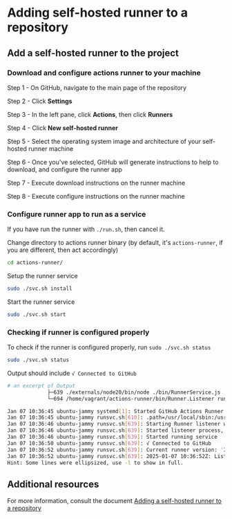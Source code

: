 # Adding self-hosted runner to a repository

## Add a self-hosted runner to the project

### Download and configure actions runner to your machine

Step 1 - On GitHub, navigate to the main page of the repository

Step 2 - Click **Settings**

Step 3 - In the left pane, click **Actions**, then click **Runners**

Step 4 - Click **New self-hosted runner**

Step 5 - Select the operating system image and architecture of your self-hosted runner machine

Step 6 - Once you've selected, GitHub will generate instructions to help to download, and configure the runner app

Step 7 - Execute download instructions on the runner machine

Step 8 - Execute configure instructions on the runner machine

### Configure runner app to run as a service

If you have run the runner with `./run.sh`, then cancel it.

Change directory to actions runner binary (by default, it's `actions-runner`, if you are different, then act accordingly)

```bash
cd actions-runner/
```

Setup the runner service

```bash
sudo ./svc.sh install
```

Start the runner service

```bash
sudo ./svc.sh start
```

### Checking if runner is configured properly

To check if the runner is configured properly, run `sudo ./svc.sh status`

```bash
sudo ./svc.sh status
```
Output should include `√ Connected to GitHub`

```bash
# an excerpt of Output
             ├─639 ./externals/node20/bin/node ./bin/RunnerService.js
             └─694 /home/vagrant/actions-runner/bin/Runner.Listener run --startuptype service

Jan 07 10:36:45 ubuntu-jammy systemd[1]: Started GitHub Actions Runner (hybytes-spe-test-jan25.spe-test-jan25-ubuntu).
Jan 07 10:36:45 ubuntu-jammy runsvc.sh[610]: .path=/usr/local/sbin:/usr/local/bin:/usr/sbin:/usr/bin:/sbin:/bin:/usr/games…snap/bin
Jan 07 10:36:46 ubuntu-jammy runsvc.sh[639]: Starting Runner listener with startup type: service
Jan 07 10:36:46 ubuntu-jammy runsvc.sh[639]: Started listener process, pid: 694
Jan 07 10:36:46 ubuntu-jammy runsvc.sh[639]: Started running service
Jan 07 10:36:50 ubuntu-jammy runsvc.sh[639]: √ Connected to GitHub
Jan 07 10:36:52 ubuntu-jammy runsvc.sh[639]: Current runner version: '2.321.0'
Jan 07 10:36:52 ubuntu-jammy runsvc.sh[639]: 2025-01-07 10:36:52Z: Listening for Jobs
Hint: Some lines were ellipsized, use -l to show in full.
```

## Additional resources
For more information, consult the document [Adding a self-hosted runner to a repository](https://docs.github.com/en/actions/hosting-your-own-runners/managing-self-hosted-runners/adding-self-hosted-runners#adding-a-self-hosted-runner-to-a-repository)
